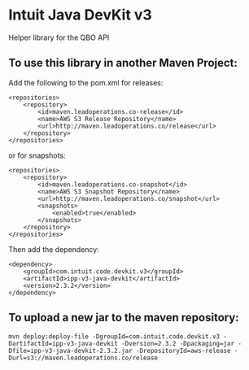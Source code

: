 Intuit Java DevKit v3
================================

Helper library for the QBO API

To use this library in another Maven Project:
---------------------------------------------

Add the following to the pom.xml for releases:

```
<repositories>
    <repository>
        <id>maven.leadoperations.co-release</id>
        <name>AWS S3 Release Repository</name>
        <url>http://maven.leadoperations.co/release</url>
    </repository>
</repositories>
```

or for snapshots:
```
<repositories>
    <repository>
        <id>maven.leadoperations.co-snapshot</id>
        <name>AWS S3 Snapshot Repository</name>
        <url>http://maven.leadoperations.co/snapshot</url>
        <snapshots>
            <enabled>true</enabled>
        </snapshots>
    </repository>
</repositories>
```

Then add the dependency:

```
<dependency>
    <groupId>com.intuit.code.devkit.v3</groupId>
    <artifactId>ipp-v3-java-devkit</artifactId>
    <version>2.3.2</version>
</dependency>
```

To upload a new jar to the maven repository:
--------------------------------------------
`mvn deploy:deploy-file -DgroupId=com.intuit.code.devkit.v3 -DartifactId=ipp-v3-java-devkit -Dversion=2.3.2 -Dpackaging=jar -Dfile=ipp-v3-java-devkit-2.3.2.jar -DrepositoryId=aws-release -Durl=s3://maven.leadoperations.co/release`
